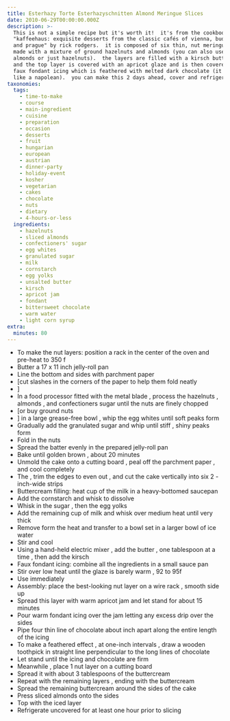 ```yaml
---
title: Esterhazy Torte Esterhazyschnitten Almond Meringue Slices
date: 2010-06-29T00:00:00.000Z
description: >-
  This is not a simple recipe but it's worth it!  it's from the cookbook,
  "kaffeehaus: exquisite desserts from the classic cafés of vienna, budapest,
  and prague" by rick rodgers.  it is composed of six thin, nut meringue layers
  made with a mixture of ground hazelnuts and almonds (you can also use just
  almonds or just hazelnuts).  the layers are filled with a kirsch buttercream
  and the top layer is covered with an apricot glaze and is then covered with a
  faux fondant icing which is feathered with melted dark chocolate (it looks
  like a napolean).  you can make this 2 days ahead, cover and refrigerate.
taxonomies:
  tags:
    - time-to-make
    - course
    - main-ingredient
    - cuisine
    - preparation
    - occasion
    - desserts
    - fruit
    - hungarian
    - european
    - austrian
    - dinner-party
    - holiday-event
    - kosher
    - vegetarian
    - cakes
    - chocolate
    - nuts
    - dietary
    - 4-hours-or-less
  ingredients:
    - hazelnuts
    - sliced almonds
    - confectioners' sugar
    - egg whites
    - granulated sugar
    - milk
    - cornstarch
    - egg yolks
    - unsalted butter
    - kirsch
    - apricot jam
    - fondant
    - bittersweet chocolate
    - warm water
    - light corn syrup
extra:
  minutes: 80
---
```

 - To make the nut layers: position a rack in the center of the oven and pre-heat to 350 f
 - Butter a 17 x 11 inch jelly-roll pan
 - Line the bottom and sides with parchment paper
 - [cut slashes in the corners of the paper to help them fold neatly
 - ]
 - In a food processor fitted with the metal blade , process the hazelnuts , almonds , and confectioners sugar until the nuts are finely chopped
 - [or buy ground nuts
 - ] in a large grease-free bowl , whip the egg whites until soft peaks form
 - Gradually add the granulated sugar and whip until stiff , shiny peaks form
 - Fold in the nuts
 - Spread the batter evenly in the prepared jelly-roll pan
 - Bake until golden brown , about 20 minutes
 - Unmold the cake onto a cutting board , peal off the parchment paper , and cool completely
 - The , trim the edges to even out , and cut the cake vertically into six 2 -inch-wide strips
 - Buttercream filling: heat cup of the milk in a heavy-bottomed saucepan
 - Add the cornstarch and whisk to dissolve
 - Whisk in the sugar , then the egg yolks
 - Add the remaining cup of milk and whisk over medium heat until very thick
 - Remove form the heat and transfer to a bowl set in a larger bowl of ice water
 - Stir and cool
 - Using a hand-held electric mixer , add the butter , one tablespoon at a time , then add the kirsch
 - Faux fondant icing: combine all the ingredients in a small sauce pan
 - Stir over low heat until the glaze is barely warm , 92 to 95f
 - Use immediately
 - Assembly: place the best-looking nut layer on a wire rack , smooth side up
 - Spread this layer with warm apricot jam and let stand for about 15 minutes
 - Pour warm fondant icing over the jam letting any excess drip over the sides
 - Pipe four thin line of chocolate about inch apart along the entire length of the icing
 - To make a feathered effect , at one-inch intervals , draw a wooden toothpick in straight line perpendicular to the long lines of chocolate
 - Let stand until the icing and chocolate are firm
 - Meanwhile , place 1 nut layer on a cutting board
 - Spread it with about 3 tablespoons of the buttercream
 - Repeat with the remaining layers , ending with the buttercream
 - Spread the remaining buttercream around the sides of the cake
 - Press sliced almonds onto the sides
 - Top with the iced layer
 - Refrigerate uncovered for at least one hour prior to slicing
